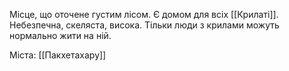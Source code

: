 Місце, що оточене густим лісом. Є домом для всіх [[Крилаті]]. Небезпечна, скеляста, висока. Тільки люди з крилами можуть нормально жити на ній. 

Міста: [[Пакхетахару]] 
